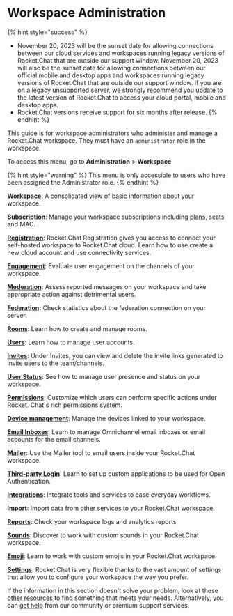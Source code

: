 # Workspace Administration

{% hint style="success" %}
* November 20, 2023 will be the sunset date for allowing connections between our cloud services and workspaces running legacy versions of Rocket.Chat that are outside our support window. November 20, 2023 will also be the sunset date for allowing connections between our official mobile and desktop apps and workspaces running legacy versions of Rocket.Chat that are outside our support window. If you are on a legacy unsupported server, we strongly recommend you update to the latest version of Rocket.Chat to access your cloud portal, mobile and desktop apps.
* Rocket.Chat versions receive support for six months after release.
{% endhint %}

This guide is for workspace administrators who administer and manage a Rocket.Chat workspace. They must have an `administrator` role in the workspace.

To access this menu, go to **Administration** > **Workspace**

{% hint style="warning" %}
This menu is only accessible to users who have been assigned the Administrator role.
{% endhint %}

[**Workspace**](workspace.md): A consolidated view of basic information about your workspace.

[**Subscription**](subscription.md): Manage your workspace subscriptions including [plans](../../readme/our-plans.md), seats and MAC.

[**Registration**](registration.md): Rocket.Chat Registration gives you access to connect your self-hosted workspace to Rocket.Chat cloud. Learn how to use create a new cloud account and use connectivity services.

[**Engagement**](engagement-dashboard.md): Evaluate user engagement on the channels of your workspace.

[**Moderation**](moderation-dashboard.md): Assess reported messages on your workspace and take appropriate action against detrimental users.

[**Federation**](federation-dashboard.md)**:** Check statistics about the federation connection on your server.

[**Rooms**](../user-guides/rooms/): Learn how to create and manage rooms.

[**Users**](users/): Learn how to manage user accounts.

[**Invites**](invites.md): Under Invites, you can view and delete the invite links generated to invite users to the team/channels.

[**User Status**](user-status.md): See how to manage user presence and status on your workspace.

[**Permissions**](permissions/): Customize which users can perform specific actions under Rocket. Chat's rich permissions system.

[**Device management**](device-management.md): Manage the devices linked to your workspace.

[**Email Inboxes**](email-inboxes.md): Learn to manage Omnichannel email inboxes or email accounts for the email channels.

[**Mailer**](mailer.md): Use the Mailer tool to email users inside your Rocket.Chat workspace.

[**Third-party Login**](oauth-applications.md): Learn to set up custom applications to be used for Open Authentication.

[**Integrations**](integrations/): Integrate tools and services to ease everyday workflows.

[**Import**](import/): Import data from other services to your Rocket.Chat workspace.

[**Reports**](reports.md): Check your workspace logs and analytics reports

[**Sounds**](sounds.md): Discover to work with custom sounds in your Rocket.Chat workspace.

[**Emoji**](custom-emoji.md): Learn to work with custom emojis in your Rocket.Chat workspace.

[**Settings**](settings/): Rocket.Chat is very flexible thanks to the vast amount of settings that allow you to configure your workspace the way you prefer.

If the information in this section doesn't solve your problem, look at these [other resources](../../setup-and-configure/advanced-workspace-management/) to find something that meets your needs. Alternatively, you can [get help](../../resources/rocket.chats-support-structure/) from our community or premium support services.

